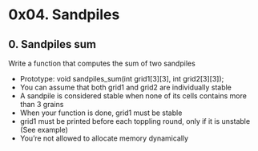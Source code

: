 # 0x04. Sandpiles

## 0. Sandpiles sum

Write a function that computes the sum of two sandpiles

* Prototype: void sandpiles_sum(int grid1[3][3], int grid2[3][3]);
* You can assume that both grid1 and grid2 are individually stable
* A sandpile is considered stable when none of its cells contains more than 3 grains
* When your function is done, grid1 must be stable
* grid1 must be printed before each toppling round, only if it is unstable (See example)
* You’re not allowed to allocate memory dynamically